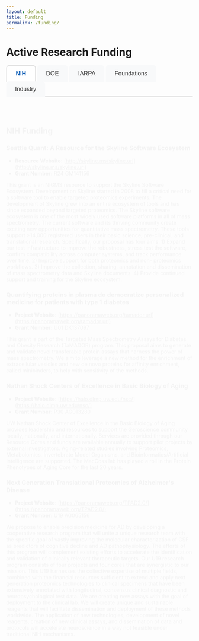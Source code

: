 ```yaml
---
layout: default
title: Funding
permalink: /funding/
---
```


# Active Research Funding

<div class="tab-container">
  <div class="tab-navigation">
    <button class="tab-button active" onclick="openTab(event, 'nih')">NIH</button>
    <button class="tab-button" onclick="openTab(event, 'doe')">DOE</button>
    <button class="tab-button" onclick="openTab(event, 'iarpa')">IARPA</button>
    <button class="tab-button" onclick="openTab(event, 'foundations')">Foundations</button>
    <button class="tab-button" onclick="openTab(event, 'industry')">Industry</button>
  </div>

  <div id="nih" class="tab-content active">
    <div markdown="1">

## NIH Funding

### Seattle Quant: A Resource for the Skyline Software Ecosystem

- **Resource Website:** [http://skyline.ms/skyline.url](http://skyline.ms/skyline.url)
- **Grant Number:** R24 GM141156

This grant is an NIGMS resource to support the Skyline Software Ecosystem. Development on Skyline started in 2008 to fill a critical need for a software tool to enable targeted proteomics experiments. The development of Skyline grew into an entire ecosystem of tools and has since expanded beyond targeted proteomics. The Skyline software ecosystem is one of the most widely used software platforms in all of mass spectrometry. The current software and its thriving community create exciting new opportunities for quantitative mass spectrometry. These tools support >14,000 registered users in their basic science, pre-clinical, and translational research. Specifically, our proposal has four aims. 1) Expand our test infrastructure to improve the robustness, stress test the software, confirm compatibility across computer systems, and track performance over time. 2) Improve support for both proteomics and non- proteomics workflows. 3) Improve the collection, sharing, annotation and dissemination of mass spectrometry data and Skyline documents. 4) Provide continued support and training for the Skyline ecosystem.

### Quantifying proteins in plasma do democratize personalized medicine for patients with type 1 diabetes

- **Project Website:** [https://panoramaweb.org/tamador.url](https://panoramaweb.org/tamador.url)
- **Grant Number:** U01 DK137097

This grant is part of the Targeted Mass Spectrometry Assays for Diabetes and Obesity Research (TaMADOR) program. This proposal aims to generate and validate novel transferable protein assays that harness the power of mass spectrometry. We aim to leverage a new method for the enrichment of extracellular vesicles and new de novo proteins for affinity enrichment, called minibinders, to help with sensitivity of the methods.

### Nathan Shock Centers of Excellence in Basic Biology of Aging

- **Project Website:** [https://halo.dlmp.uw.edu/nsc/](https://halo.dlmp.uw.edu/nsc/)
- **Grant Number:** P30 AG013280

UW Nathan Shock Center of Excellence in the Basic Biology of Aging provides leadership and resources to support the Geroscience community locally, nationally, and internationally. Services are provided through our Resource Cores and funds are available annually to support pilot projects by external investigators. Aging-related studies involving Proteomics, Metabolomics, Invertebrate Model Organisms, and Bioinformatics/Artificial Intelligence are supported. The MacCoss lab has played a roll in the Protein Phenotypes of Aging Core for the last 20 years.

### Next Generation Translational Proteomics of Alzheimer's Disease

- **Project Website:** [https://panoramaweb.org/TPAD2.0/](https://panoramaweb.org/TPAD2.0/)
- **Grant Number:** U19 AG065156

We propose to enable precision medicine for AD by developing a cooperative research program that will unite a unique research team with the specific goal of vastly improving the molecular characterization of CSF as predictors of cognitive decline and AD pathophysiology. The efforts of this program will complement existing efforts to accelerate the identification and validation of clinically relevant therapeutic targets. Our U19 research program consists of four projects and four cores that are synergistic to our mission. This U19 harnesses the collective expertise of multiple fields, combined with the financial resources sufficient to extend and apply next generation proteomics technologies to clinical specimens that have been extensively annotated with longitudinal, consensus clinical diagnostic and neuropsychological test data. We are creating new assays with the goal of deployment to the clinical lab. We will create unique and sustainable reagents that will facilitate dissemination and deployment of these methods worldwide. The application of new technologies, development of novel reagents, creation of new clinical assays, and dissemination of data and protocols will accelerate neuroscience in a way not feasible under traditional NIH mechanisms.

</div>
</div>

  <div id="doe" class="tab-content">
    <div markdown="1">

## Department of Energy (DOE)

### Quantitative Protein Signatures of Low Dose Radiation Exposure

- **Grant Number:** DE-SC0025368

Our overarching goal is to develop the capabilities to assess individual tissue specific response from low dose radiation using quantitative proteomics data from plasma extracellular vesicles (EVs).

</div>
</div>

  <div id="iarpa" class="tab-content">
    <div markdown="1">

## Intelligence Advanced Research Projects Activity (IARPA)

### TEI-REX Program -- Biodosimetry: Quantitation of radiation induced protein adducts using mass spectrometry

- **Project Website:** [https://panoramaweb.org/TEI-REX/](https://panoramaweb.org/TEI-REX/)
- **Grant Number:** W911NF2220059

Biodosimetry is an evolving technology that uses an individual's own biomolecules to detect and differentiate exposure to an ionizing radiation source or event. Ideally, biodosimetry would enable an accurate estimation of dose, type, and time since exposure from a single sample, obtained by non-invasive methods. The goals of the TEI-REX program are to discover, validate, and define a set of biomarkers that can be effectively used to build classifiers for biodosimetry.  This project will use the unique expertise of the research team assembled from the University of Washington Departments of Genome Sciences and Radiation Oncology and Spectragen Informatics, including mass spectrometry, biochemistry, radiation oncology, machine learning, and the development of software tools for the analysis of mass spectrometry data. The biomarker discovery phase of the project will identify protein adducts resulting from exposure to ionizing radiation in human dermal cell lines and mouse models, and the classifier discovery phase will test the biomarkers in clinical specimens collected from oncology patients undergoing radiotherapy. Biodosimetry classifiers will be determined using machine learning and applied to assess TEI-REX T&E samples.

</div>
</div>

  <div id="foundations" class="tab-content">
    <div markdown="1">

## Foundations

### American Heart Association

#### Blood-based biomarker discovery for acute ischemic stroke

- **Grant Number:** 24CSA1054804

Acute ischemic stroke (AIS) is a major public health problem, and its treatment is time-dependent. We will use an novel proteomics method to study patients undergoing elective aortic arch surgery, in which the intraoperative AIS rate is ~70%. By obtaining blood immediately prior to and after such surgery, we can measure the change in protein concentration within each patient in the pre- and post-stroke condition, determining which proteins change only in relation to the presence and extent of intraoperative AIS.

</div>
</div>
  <div id="industry" class="tab-content">
    <div markdown="1">

## Industry

### Support for Skyline, Panorama, and Proteowizard
**Support of Agilent Mass Spectrometers**
- Industry Gift from Agilent  
- 5/1/2012 – 12/31/2025
We are continuing to extend our analytical software tools to support Agilent mass spectrometers.

**Support of Bruker Mass Spectrometers**
- Software Engineering Contract from Bruker
- 8/1/2012 – 1/31/2026
We are continuing to extend our analytical software tools to support Bruker mass spectrometers.

**Support of Shimadzu Mass Spectrometers**
- Software Engineering Contract from Shimadzu
- 1/15/2014 – 1/14/2026
We are continuing to extend our analytical software tools to support Shimadzu mass spectrometers.

**Support of Thermo Fisher Mass Spectrometers**
- Software Engineering Contract from Thermo Fisher
- 3/1/2014 – 2/28/2028
We are continuing to extend our analytical software tools to support Thermo Fisher mass spectrometers.

**Support of Waters Mass Spectrometers**
- Software Engineering Contract from Waters
- 9/1/2013 – 12/31/2027
We are continuing to extend our analytical software tools to support Waters mass spectrometers.

### Support for Mass Spectrometry Technology Development
**ThermoFisher Sponsored Search Agreement**
- Data Acquisition and Analysis Strategies for Improving the Analysis of Peptide Mixtures Using Thermo Fisher Mass Spectrometers
- 3/27/2017 - 6/15/2026

### Pharma/Biotech Service Agreements
The MacCoss lab has regular short and medium term agreements to work on projects with Pharma collaboratively.

</div>
</div>

</div>

<style>
.tab-container {
  max-width: 100%;
}

.tab-navigation {
  display: flex;
  border-bottom: 2px solid #e0e0e0;
  margin-bottom: 20px;
  flex-wrap: wrap;
}

.tab-button {
  background-color: #f8f9fa;
  border: none;
  padding: 12px 24px;
  cursor: pointer;
  font-size: 16px;
  font-weight: 500;
  border-top-left-radius: 8px;
  border-top-right-radius: 8px;
  margin-right: 4px;
  margin-bottom: -2px;
  transition: all 0.3s ease;
  color: #333;
}

.tab-button:hover {
  background-color: #e9ecef;
  color: #0056b3;
}

.tab-button.active {
  background-color: #fff;
  border: 2px solid #e0e0e0;
  border-bottom: 2px solid #fff;
  color: #0056b3;
  font-weight: 600;
}

.tab-content {
  display: none;
  padding: 20px 0;
  animation: fadeIn 0.3s ease-in;
}

.tab-content.active {
  display: block;
}

@keyframes fadeIn {
  from { opacity: 0; transform: translateY(10px); }
  to { opacity: 1; transform: translateY(0); }
}

@media (max-width: 768px) {
  .tab-navigation {
    flex-direction: column;
  }
  
  .tab-button {
    margin-right: 0;
    margin-bottom: 2px;
    border-radius: 4px;
  }
  
  .tab-button.active {
    border: 2px solid #0056b3;
  }
}
</style>

<script>
function openTab(evt, tabName) {
  var i, tabcontent, tablinks;
  
  // Hide all tab content
  tabcontent = document.getElementsByClassName("tab-content");
  for (i = 0; i < tabcontent.length; i++) {
    tabcontent[i].classList.remove("active");
  }
  
  // Remove active class from all tab buttons
  tablinks = document.getElementsByClassName("tab-button");
  for (i = 0; i < tablinks.length; i++) {
    tablinks[i].classList.remove("active");
  }
  
  // Show the selected tab content and mark button as active
  document.getElementById(tabName).classList.add("active");
  evt.currentTarget.classList.add("active");
  
  // Update URL hash without scrolling
  if (history.pushState) {
    history.pushState(null, null, '#' + tabName);
  } else {
    window.location.hash = '#' + tabName;
  }
}

// Handle initial load and hash changes
function handleHashChange() {
  var hash = window.location.hash.substring(1);
  var validTabs = ['nih', 'doe', 'iarpa', 'foundations'];
  
  if (hash && validTabs.includes(hash)) {
    // Find and click the corresponding tab button
    var buttons = document.getElementsByClassName('tab-button');
    for (var i = 0; i < buttons.length; i++) {
      if (buttons[i].getAttribute('onclick').includes(hash)) {
        buttons[i].click();
        break;
      }
    }
  }
}

// Listen for hash changes
window.addEventListener('hashchange', handleHashChange);

// Handle initial page load
document.addEventListener('DOMContentLoaded', function() {
  handleHashChange();
});
</script>
